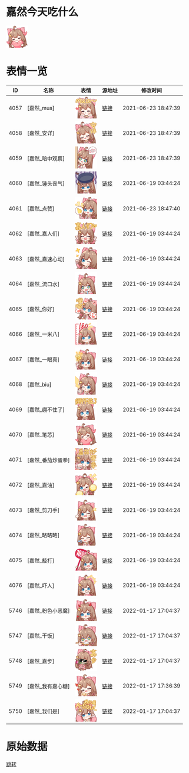 # 嘉然今天吃什么

<img src="./cover.png" height="60" alt="cover" />

# 表情一览

|ID|名称|表情|源地址|修改时间|
|----|----|----|----|----|
|4057|[嘉然_mua]|<img src="./pic/004057_%5B嘉然_mua%5D.png" height="60" alt="mua"/>|[链接](http://i0.hdslb.com/bfs/emote/74ea9b89f8923df6a123cabe6053762b9e776387.png)|2021-06-23 18:47:39|
|4058|[嘉然_安详]|<img src="./pic/004058_%5B嘉然_安详%5D.png" height="60" alt="安详"/>|[链接](http://i0.hdslb.com/bfs/emote/312359401cc72c34fcea3654cdba42db0f9f3dd0.png)|2021-06-23 18:47:39|
|4059|[嘉然_暗中观察]|<img src="./pic/004059_%5B嘉然_暗中观察%5D.png" height="60" alt="暗中观察"/>|[链接](http://i0.hdslb.com/bfs/emote/3acf0b43facfd0601f5ab88cca6e401aa4f5a02e.png)|2021-06-23 18:47:39|
|4060|[嘉然_锤头丧气]|<img src="./pic/004060_%5B嘉然_锤头丧气%5D.png" height="60" alt="锤头丧气"/>|[链接](http://i0.hdslb.com/bfs/emote/e6342840311ffeba8f2c58d1c360d76644e75dff.png)|2021-06-19 03:44:24|
|4061|[嘉然_点赞]|<img src="./pic/004061_%5B嘉然_点赞%5D.png" height="60" alt="点赞"/>|[链接](http://i0.hdslb.com/bfs/emote/7017d90d4ceb9ea042cef8adc70d35eeb1f95e7e.png)|2021-06-23 18:47:40|
|4062|[嘉然_嘉人们]|<img src="./pic/004062_%5B嘉然_嘉人们%5D.png" height="60" alt="嘉人们"/>|[链接](http://i0.hdslb.com/bfs/emote/d270845c9590da372e9b311cd6d976459acd1087.png)|2021-06-19 03:44:24|
|4063|[嘉然_嘉速心动]|<img src="./pic/004063_%5B嘉然_嘉速心动%5D.png" height="60" alt="嘉速心动"/>|[链接](http://i0.hdslb.com/bfs/emote/387035168f40ca81afce8b38303c60ceb0c5dc6c.png)|2021-06-19 03:44:24|
|4064|[嘉然_流口水]|<img src="./pic/004064_%5B嘉然_流口水%5D.png" height="60" alt="流口水"/>|[链接](http://i0.hdslb.com/bfs/emote/78bfeff475ad56a6d9379164b099f1ad8ecd7086.png)|2021-06-19 03:44:24|
|4065|[嘉然_你好]|<img src="./pic/004065_%5B嘉然_你好%5D.png" height="60" alt="你好"/>|[链接](http://i0.hdslb.com/bfs/emote/d1530f972a59bca97bc4b8acf4f7e16f989f37c3.png)|2021-06-19 03:44:24|
|4066|[嘉然_一米八]|<img src="./pic/004066_%5B嘉然_一米八%5D.png" height="60" alt="一米八"/>|[链接](http://i0.hdslb.com/bfs/emote/3c95c19137e964807a46effd8f83a443eeddd71c.png)|2021-06-19 03:44:24|
|4067|[嘉然_一眼真]|<img src="./pic/004067_%5B嘉然_一眼真%5D.png" height="60" alt="一眼真"/>|[链接](http://i0.hdslb.com/bfs/emote/ff436f5821db8b871517d0e5bb7ade7b64d3d0bf.png)|2021-06-19 03:44:24|
|4068|[嘉然_biu]|<img src="./pic/004068_%5B嘉然_biu%5D.png" height="60" alt="biu"/>|[链接](http://i0.hdslb.com/bfs/emote/4e94191613e85e68328062df15fd255357494e35.png)|2021-06-19 03:44:24|
|4069|[嘉然_绷不住了]|<img src="./pic/004069_%5B嘉然_绷不住了%5D.png" height="60" alt="绷不住了"/>|[链接](http://i0.hdslb.com/bfs/emote/4f0a9ee7708d71083dba4e79768ff0b7c308eaf4.png)|2021-06-19 03:44:24|
|4070|[嘉然_笔芯]|<img src="./pic/004070_%5B嘉然_笔芯%5D.png" height="60" alt="笔芯"/>|[链接](http://i0.hdslb.com/bfs/emote/332a6df0e6def8da77e09310a62f3bffdc397640.png)|2021-06-19 03:44:24|
|4071|[嘉然_番茄炒蛋拳]|<img src="./pic/004071_%5B嘉然_番茄炒蛋拳%5D.png" height="60" alt="番茄炒蛋拳"/>|[链接](http://i0.hdslb.com/bfs/emote/27eb784d39e981f44b8fa586616c6ab2ac0078cf.png)|2021-06-19 03:44:24|
|4072|[嘉然_嘉油]|<img src="./pic/004072_%5B嘉然_嘉油%5D.png" height="60" alt="嘉油"/>|[链接](http://i0.hdslb.com/bfs/emote/ee4d1908e2e9d0fe7ccd9c3a0423ecdc5f4d05aa.png)|2021-06-19 03:44:24|
|4073|[嘉然_剪刀手]|<img src="./pic/004073_%5B嘉然_剪刀手%5D.png" height="60" alt="剪刀手"/>|[链接](http://i0.hdslb.com/bfs/emote/04270781acabb35b309dc761b1aa7528a9e3f336.png)|2021-06-19 03:44:24|
|4074|[嘉然_略略略]|<img src="./pic/004074_%5B嘉然_略略略%5D.png" height="60" alt="略略略"/>|[链接](http://i0.hdslb.com/bfs/emote/88a0b8bf60d3582b2080d03c343f2a5e233b62ee.png)|2021-06-19 03:44:24|
|4075|[嘉然_敲打]|<img src="./pic/004075_%5B嘉然_敲打%5D.png" height="60" alt="敲打"/>|[链接](http://i0.hdslb.com/bfs/emote/438405970cbab6c6a06119bd9d9b474df62eb50c.png)|2021-06-19 03:44:24|
|4076|[嘉然_吓人]|<img src="./pic/004076_%5B嘉然_吓人%5D.png" height="60" alt="吓人"/>|[链接](http://i0.hdslb.com/bfs/emote/aa75d5dc15de31208304be653eef0267f152f172.png)|2021-06-19 03:44:24|
|5746|[嘉然_粉色小恶魔]|<img src="./pic/005746_%5B嘉然_粉色小恶魔%5D.png" height="60" alt="粉色小恶魔"/>|[链接](http://i0.hdslb.com/bfs/emote/c406c3c64973459162b8c18ea8928431fc837809.png)|2022-01-17 17:04:37|
|5747|[嘉然_干饭]|<img src="./pic/005747_%5B嘉然_干饭%5D.png" height="60" alt="干饭"/>|[链接](http://i0.hdslb.com/bfs/emote/26c5e8f82ac6b0aed88af93b21d0daaf64716f3e.png)|2022-01-17 17:04:37|
|5748|[嘉然_嘉步]|<img src="./pic/005748_%5B嘉然_嘉步%5D.png" height="60" alt="嘉步"/>|[链接](http://i0.hdslb.com/bfs/emote/72f1d84d13b45c0bdec9967d75f4320abce67cd4.png)|2022-01-17 17:04:37|
|5749|[嘉然_我有嘉心糖]|<img src="./pic/005749_%5B嘉然_我有嘉心糖%5D.png" height="60" alt="我有嘉心糖"/>|[链接](http://i0.hdslb.com/bfs/emote/7579c6085f984f39ff0f6a2cb710301a2b113fac.png)|2022-01-17 17:36:39|
|5750|[嘉然_我们是]|<img src="./pic/005750_%5B嘉然_我们是%5D.png" height="60" alt="我们是"/>|[链接](http://i0.hdslb.com/bfs/emote/770355925c296cf63736866a3531f1a0a9ba7b80.png)|2022-01-17 17:04:37|

# 原始数据

[跳转](./raw.json)

